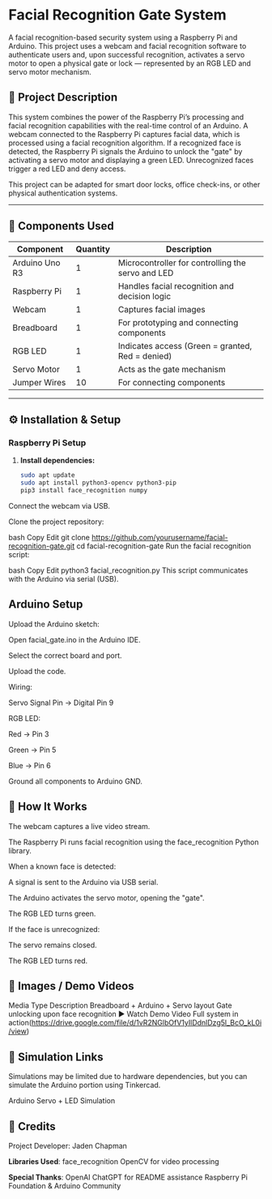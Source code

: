 # Facial Recognition Gate System

A facial recognition-based security system using a Raspberry Pi and Arduino. This project uses a webcam and facial recognition software to authenticate users and, upon successful recognition, activates a servo motor to open a physical gate or lock — represented by an RGB LED and servo motor mechanism.

## 📌 Project Description

This system combines the power of the Raspberry Pi’s processing and facial recognition capabilities with the real-time control of an Arduino. A webcam connected to the Raspberry Pi captures facial data, which is processed using a facial recognition algorithm. If a recognized face is detected, the Raspberry Pi signals the Arduino to unlock the "gate" by activating a servo motor and displaying a green LED. Unrecognized faces trigger a red LED and deny access.

This project can be adapted for smart door locks, office check-ins, or other physical authentication systems.

---

## 🧰 Components Used

| Component        | Quantity | Description                                  |
|------------------|----------|----------------------------------------------|
| Arduino Uno R3   | 1        | Microcontroller for controlling the servo and LED |
| Raspberry Pi     | 1        | Handles facial recognition and decision logic |
| Webcam           | 1        | Captures facial images                        |
| Breadboard       | 1        | For prototyping and connecting components     |
| RGB LED          | 1        | Indicates access (Green = granted, Red = denied) |
| Servo Motor      | 1        | Acts as the gate mechanism                    |
| Jumper Wires     | 10      | For connecting components                     |

---

## ⚙️ Installation & Setup

### Raspberry Pi Setup

1. **Install dependencies:**
   ```bash
   sudo apt update
   sudo apt install python3-opencv python3-pip
   pip3 install face_recognition numpy
Connect the webcam via USB.

Clone the project repository:

bash
Copy
Edit
git clone https://github.com/yourusername/facial-recognition-gate.git
cd facial-recognition-gate
Run the facial recognition script:

bash
Copy
Edit
python3 facial_recognition.py
This script communicates with the Arduino via serial (USB).

## Arduino Setup
Upload the Arduino sketch:

Open facial_gate.ino in the Arduino IDE.

Select the correct board and port.

Upload the code.

Wiring:

Servo Signal Pin → Digital Pin 9

RGB LED:

Red → Pin 3

Green → Pin 5

Blue → Pin 6

Ground all components to Arduino GND.

## 🧠 How It Works
The webcam captures a live video stream.

The Raspberry Pi runs facial recognition using the face_recognition Python library.

When a known face is detected:

A signal is sent to the Arduino via USB serial.

The Arduino activates the servo motor, opening the "gate".

The RGB LED turns green.

If the face is unrecognized:

The servo remains closed.

The RGB LED turns red.

## 📸 Images / Demo Videos
Media Type	Description
Breadboard + Arduino + Servo layout
Gate unlocking upon face recognition
▶️ Watch Demo Video	Full system in action(https://drive.google.com/file/d/1vR2NGlbOfV1yIlDdnlDzg5l_BcO_kL0i/view)

## 🔗 Simulation Links
Simulations may be limited due to hardware dependencies, but you can simulate the Arduino portion using Tinkercad.

Arduino Servo + LED Simulation

## 🙌 Credits
Project Developer: Jaden Chapman

**Libraries Used**:
face_recognition
OpenCV for video processing

**Special Thanks**:
OpenAI ChatGPT for README assistance
Raspberry Pi Foundation & Arduino Community


